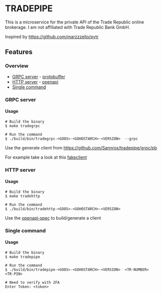 # TRADEPIPE

This is a microservice for the private API of the Trade Republic online brokerage. I am not affiliated with Trade Republic Bank GmbH.

Inspired by https://github.com/marzzzello/pytr

## Features

### Overview

- [GRPC server](#grpc-server) - [protobuffer](./api/proto/tradepipe.proto)
- [HTTP server](#http-server) - [openapi](./api/openapi/openapi.yaml)
- [Single command](#single-command)

### GRPC server
#### Usage
```
# Build the binary 
$ make tradegrpc

# Run the command 
$ ./build/bin/tradegrpc-<GOOS>-<GOHOSTARCH>-<VERSION>  --grpc 
```

Use the generate client from https://github.com/Sannrox/tradepipe/grpc/pb

For example take a look at this [fakeclient](./helper/testhelpers/fakegrpcclient/fake_client.go)
### HTTP server 
#### Usage 

```
# Build the binary 
$ make tradehttp

# Run the command 
$ ./build/bin/tradehttp-<GOOS>-<GOHOSTARCH>-<VERSION> 
```
Use the [openapi-spec](./api/openapi/openapi.yaml) to build/generate a client


### Single command

#### Usage

```
# Build the binary 
$ make tradepipe

# Run the command 
$ ./build/bin/tradepipe-<GOOS>-<GOHOSTARCH>-<VERSION>  <TR-NUMBER> <TR-PIN>

# Need to verify with 2FA
Enter Token: <token>
```